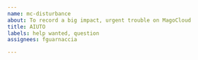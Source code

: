```yaml
---
name: mc-disturbance
about: To record a big impact, urgent trouble on MagoCloud
title: AIUTO
labels: help wanted, question
assignees: fguarnaccia

---
```



